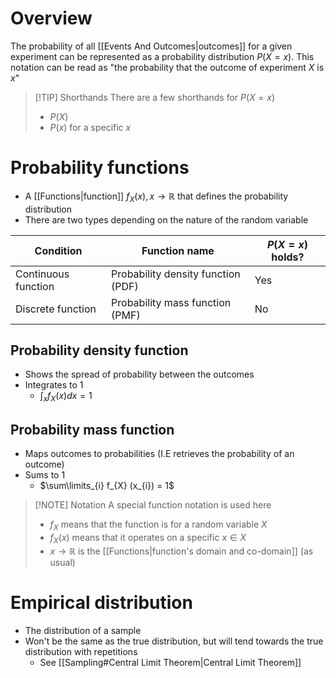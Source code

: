 # Overview
The probability of all [[Events And Outcomes|outcomes]] for a given experiment can be represented as a probability distribution $P(X = x)$. This notation can be read as "the probability that the outcome of experiment $X$ is $x$"

> [!TIP] Shorthands
> There are a few shorthands for $P(X = x)$
> - $P(X)$
> - $P(x)$  for a specific $x$

# Probability functions
- A [[Functions|function]] $f_{X}(x), x \rightarrow \mathbb{R}$ that defines the probability distribution
- There are two types depending on the nature of the random variable

| Condition           | Function name                      | $P(X = x)$ holds? |
| ------------------- | ---------------------------------- | ----------------- |
| Continuous function | Probability density function (PDF) | Yes               |
| Discrete function   | Probability mass function (PMF)    | No                |
## Probability density function
- Shows the spread of probability between the outcomes
- Integrates to 1
	- $\int_{x} f_{X} (x) dx = 1$

## Probability mass function
- Maps outcomes to probabilities (I.E retrieves the probability of an outcome)
- Sums to 1
	- $\sum\limits_{i} f_{X} (x_{i}) = 1$



> [!NOTE] Notation
> A special function notation is used here
> 
> - $f_X$ means that the function is for a random variable $X$
> - $f_{X}(x)$ means that it operates on a specific $x \in X$
> - $x \rightarrow \mathbb{R}$ is the [[Functions|function's domain and co-domain]] (as usual)

# Empirical distribution
- The distribution of a sample
- Won't be the same as the true distribution, but will tend towards the true distribution with repetitions
	- See [[Sampling#Central Limit Theorem|Central Limit Theorem]]